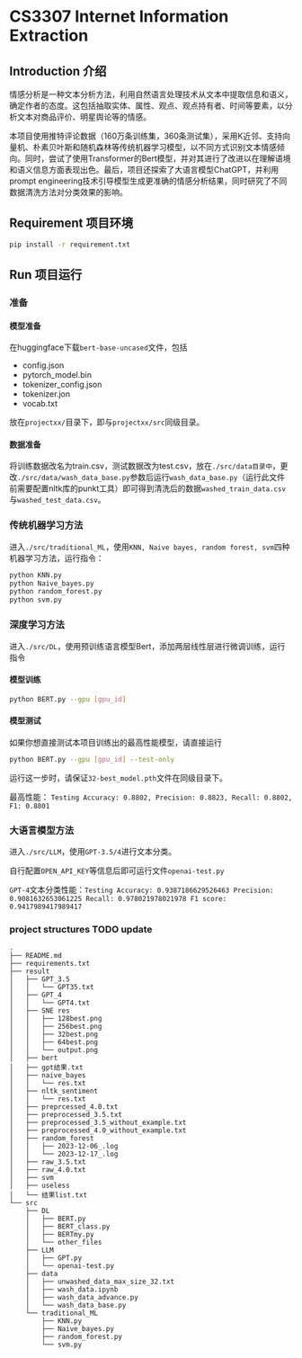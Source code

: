 # CS3307 Internet Information Extraction

## Introduction 介绍
情感分析是一种文本分析方法，利用自然语言处理技术从文本中提取信息和语义，确定作者的态度。这包括抽取实体、属性、观点、观点持有者、时间等要素，以分析文本对商品评价、明星舆论等的情感。

本项目使用推特评论数据（160万条训练集，360条测试集），采用K近邻、支持向量机、朴素贝叶斯和随机森林等传统机器学习模型，以不同方式识别文本情感倾向。同时，尝试了使用Transformer的Bert模型，并对其进行了改进以在理解语境和语义信息方面表现出色。最后，项目还探索了大语言模型ChatGPT，并利用prompt engineering技术引导模型生成更准确的情感分析结果，同时研究了不同数据清洗方法对分类效果的影响。


## Requirement 项目环境

```bash
pip install -r requirement.txt
```

## Run 项目运行

### 准备

#### 模型准备
在huggingface下载`bert-base-uncased`文件，包括
- config.json
- pytorch_model.bin
- tokenizer_config.json
- tokenizer.jon
- vocab.txt

放在`projectxx/`目录下，即与`projectxx/src`同级目录。

#### 数据准备
将训练数据改名为train.csv，测试数据改为test.csv，放在`./src/data目录中`，更改`./src/data/wash_data_base.py`参数后运行`wash_data_base.py`（运行此文件前需要配置nltk库的punkt工具）即可得到清洗后的数据`washed_train_data.csv`与`washed_test_data.csv`。

### 传统机器学习方法

进入`./src/traditional_ML`，使用`KNN, Naive bayes, random forest, svm`四种机器学习方法，运行指令：

```bash
python KNN.py 
python Naive_bayes.py
python random_forest.py
python svm.py
```

### 深度学习方法
进入`./src/DL`，使用预训练语言模型Bert，添加两层线性层进行微调训练，运行指令

#### 模型训练

```bash
python BERT.py --gpu [gpu_id]
```

#### 模型测试

如果你想直接测试本项目训练出的最高性能模型，请直接运行
```bash
python BERT.py --gpu [gpu_id] --test-only
```
运行这一步时，请保证`32-best_model.pth`文件在同级目录下。

最高性能： `Testing Accuracy: 0.8802, Precision: 0.8823, Recall: 0.8802, F1: 0.8801`

### 大语言模型方法
进入`./src/LLM`，使用`GPT-3.5/4`进行文本分类。

自行配置`OPEN_API_KEY`等信息后即可运行文件`openai-test.py`

`GPT-4`文本分类性能：`Testing Accuracy: 0.9387186629526463 Precision: 0.9081632653061225 Recall: 0.978021978021978 F1 score: 0.9417989417989417`

### project structures TODO update
```
.
├── README.md
├── requirements.txt
├── result
│   ├── GPT_3.5
│   │   └── GPT35.txt
│   ├── GPT_4
│   │   └── GPT4.txt
│   ├── SNE res
│   │   ├── 128best.png
│   │   ├── 256best.png
│   │   ├── 32best.png
│   │   ├── 64best.png
│   │   └── output.png
│   ├── bert
│   ├── gpt结果.txt
│   ├── naive_bayes
│   │   └── res.txt
│   ├── nltk_sentiment
│   │   └── res.txt
│   ├── preprcessed_4.0.txt
│   ├── preprocessed_3.5.txt
│   ├── preprocessed_3.5_without_example.txt
│   ├── preprocessed_4.0_without_example.txt
│   ├── random_forest
│   │   ├── 2023-12-06_.log
│   │   └── 2023-12-17_.log
│   ├── raw_3.5.txt
│   ├── raw_4.0.txt
│   ├── svm
│   ├── useless
│   └── 结果list.txt
└── src
    ├── DL
    │   ├── BERT.py
    │   ├── BERT_class.py
    │   ├── BERTmy.py
    │   └── other_files
    ├── LLM
    │   ├── GPT.py
    │   └── openai-test.py
    ├── data
    │   ├── unwashed_data_max_size_32.txt
    │   ├── wash_data.ipynb
    │   ├── wash_data_advance.py
    │   └── wash_data_base.py
    └── traditional_ML
        ├── KNN.py
        ├── Naive_bayes.py
        ├── random_forest.py
        └── svm.py
```